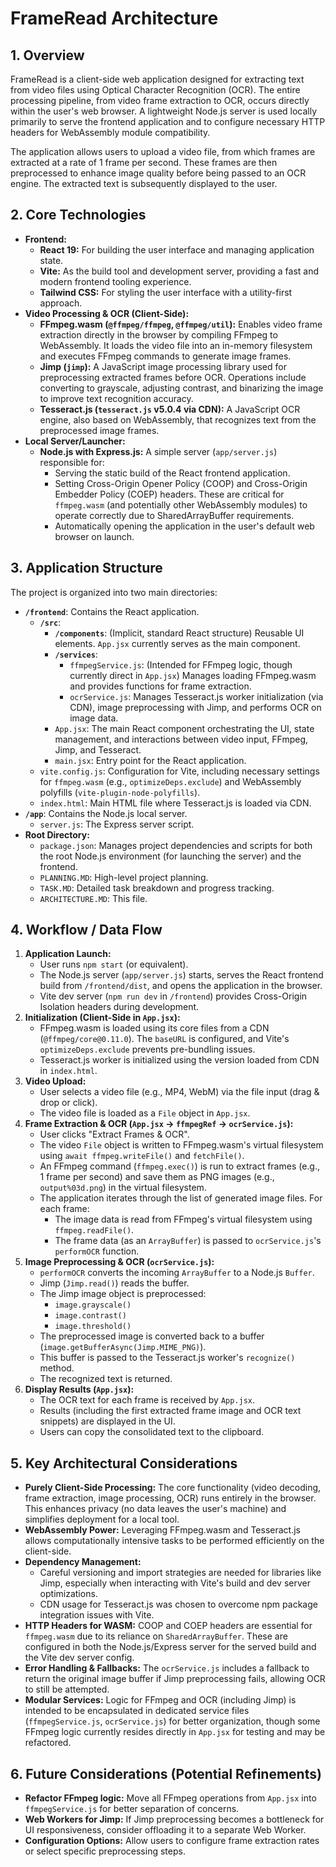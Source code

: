 # FrameRead Architecture

## 1. Overview

FrameRead is a client-side web application designed for extracting text from video files using Optical Character Recognition (OCR). The entire processing pipeline, from video frame extraction to OCR, occurs directly within the user's web browser. A lightweight Node.js server is used locally primarily to serve the frontend application and to configure necessary HTTP headers for WebAssembly module compatibility.

The application allows users to upload a video file, from which frames are extracted at a rate of 1 frame per second. These frames are then preprocessed to enhance image quality before being passed to an OCR engine. The extracted text is subsequently displayed to the user.

## 2. Core Technologies

*   **Frontend:**
    *   **React 19:** For building the user interface and managing application state.
    *   **Vite:** As the build tool and development server, providing a fast and modern frontend tooling experience.
    *   **Tailwind CSS:** For styling the user interface with a utility-first approach.
*   **Video Processing & OCR (Client-Side):**
    *   **FFmpeg.wasm (`@ffmpeg/ffmpeg`, `@ffmpeg/util`):** Enables video frame extraction directly in the browser by compiling FFmpeg to WebAssembly. It loads the video file into an in-memory filesystem and executes FFmpeg commands to generate image frames.
    *   **Jimp (`jimp`):** A JavaScript image processing library used for preprocessing extracted frames before OCR. Operations include converting to grayscale, adjusting contrast, and binarizing the image to improve text recognition accuracy.
    *   **Tesseract.js (`tesseract.js` v5.0.4 via CDN):** A JavaScript OCR engine, also based on WebAssembly, that recognizes text from the preprocessed image frames.
*   **Local Server/Launcher:**
    *   **Node.js with Express.js:** A simple server (`app/server.js`) responsible for:
        *   Serving the static build of the React frontend application.
        *   Setting Cross-Origin Opener Policy (COOP) and Cross-Origin Embedder Policy (COEP) headers. These are critical for `ffmpeg.wasm` (and potentially other WebAssembly modules) to operate correctly due to SharedArrayBuffer requirements.
        *   Automatically opening the application in the user's default web browser on launch.

## 3. Application Structure

The project is organized into two main directories:

*   **`/frontend`**: Contains the React application.
    *   **`/src`**:
        *   **`/components`**: (Implicit, standard React structure) Reusable UI elements. `App.jsx` currently serves as the main component.
        *   **`/services`**:
            *   `ffmpegService.js`: (Intended for FFmpeg logic, though currently direct in `App.jsx`) Manages loading FFmpeg.wasm and provides functions for frame extraction.
            *   `ocrService.js`: Manages Tesseract.js worker initialization (via CDN), image preprocessing with Jimp, and performs OCR on image data.
        *   `App.jsx`: The main React component orchestrating the UI, state management, and interactions between video input, FFmpeg, Jimp, and Tesseract.
        *   `main.jsx`: Entry point for the React application.
    *   `vite.config.js`: Configuration for Vite, including necessary settings for `ffmpeg.wasm` (e.g., `optimizeDeps.exclude`) and WebAssembly polyfills (`vite-plugin-node-polyfills`).
    *   `index.html`: Main HTML file where Tesseract.js is loaded via CDN.
*   **`/app`**: Contains the Node.js local server.
    *   `server.js`: The Express server script.
*   **Root Directory:**
    *   `package.json`: Manages project dependencies and scripts for both the root Node.js environment (for launching the server) and the frontend.
    *   `PLANNING.MD`: High-level project planning.
    *   `TASK.MD`: Detailed task breakdown and progress tracking.
    *   `ARCHITECTURE.MD`: This file.

## 4. Workflow / Data Flow

1.  **Application Launch:**
    *   User runs `npm start` (or equivalent).
    *   The Node.js server (`app/server.js`) starts, serves the React frontend build from `/frontend/dist`, and opens the application in the browser.
    *   Vite dev server (`npm run dev` in `/frontend`) provides Cross-Origin Isolation headers during development.
2.  **Initialization (Client-Side in `App.jsx`):**
    *   FFmpeg.wasm is loaded using its core files from a CDN (`@ffmpeg/core@0.11.0`). The `baseURL` is configured, and Vite's `optimizeDeps.exclude` prevents pre-bundling issues.
    *   Tesseract.js worker is initialized using the version loaded from CDN in `index.html`.
3.  **Video Upload:**
    *   User selects a video file (e.g., MP4, WebM) via the file input (drag & drop or click).
    *   The video file is loaded as a `File` object in `App.jsx`.
4.  **Frame Extraction & OCR (`App.jsx` -> `ffmpegRef` -> `ocrService.js`):**
    *   User clicks "Extract Frames & OCR".
    *   The video `File` object is written to FFmpeg.wasm's virtual filesystem using `await ffmpeg.writeFile()` and `fetchFile()`.
    *   An FFmpeg command (`ffmpeg.exec()`) is run to extract frames (e.g., 1 frame per second) and save them as PNG images (e.g., `output%03d.png`) in the virtual filesystem.
    *   The application iterates through the list of generated image files. For each frame:
        *   The image data is read from FFmpeg's virtual filesystem using `ffmpeg.readFile()`.
        *   The frame data (as an `ArrayBuffer`) is passed to `ocrService.js`'s `performOCR` function.
5.  **Image Preprocessing & OCR (`ocrService.js`):**
    *   `performOCR` converts the incoming `ArrayBuffer` to a Node.js `Buffer`.
    *   Jimp (`Jimp.read()`) reads the buffer.
    *   The Jimp image object is preprocessed:
        *   `image.grayscale()`
        *   `image.contrast()`
        *   `image.threshold()`
    *   The preprocessed image is converted back to a buffer (`image.getBufferAsync(Jimp.MIME_PNG)`).
    *   This buffer is passed to the Tesseract.js worker's `recognize()` method.
    *   The recognized text is returned.
6.  **Display Results (`App.jsx`):**
    *   The OCR text for each frame is received by `App.jsx`.
    *   Results (including the first extracted frame image and OCR text snippets) are displayed in the UI.
    *   Users can copy the consolidated text to the clipboard.

## 5. Key Architectural Considerations

*   **Purely Client-Side Processing:** The core functionality (video decoding, frame extraction, image processing, OCR) runs entirely in the browser. This enhances privacy (no data leaves the user's machine) and simplifies deployment for a local tool.
*   **WebAssembly Power:** Leveraging FFmpeg.wasm and Tesseract.js allows computationally intensive tasks to be performed efficiently on the client-side.
*   **Dependency Management:**
    *   Careful versioning and import strategies are needed for libraries like Jimp, especially when interacting with Vite's build and dev server optimizations.
    *   CDN usage for Tesseract.js was chosen to overcome npm package integration issues with Vite.
*   **HTTP Headers for WASM:** COOP and COEP headers are essential for `ffmpeg.wasm` due to its reliance on `SharedArrayBuffer`. These are configured in both the Node.js/Express server for the served build and the Vite dev server config.
*   **Error Handling & Fallbacks:** The `ocrService.js` includes a fallback to return the original image buffer if Jimp preprocessing fails, allowing OCR to still be attempted.
*   **Modular Services:** Logic for FFmpeg and OCR (including Jimp) is intended to be encapsulated in dedicated service files (`ffmpegService.js`, `ocrService.js`) for better organization, though some FFmpeg logic currently resides directly in `App.jsx` for testing and may be refactored.

## 6. Future Considerations (Potential Refinements)

*   **Refactor FFmpeg logic:** Move all FFmpeg operations from `App.jsx` into `ffmpegService.js` for better separation of concerns.
*   **Web Workers for Jimp:** If Jimp preprocessing becomes a bottleneck for UI responsiveness, consider offloading it to a separate Web Worker.
*   **Configuration Options:** Allow users to configure frame extraction rates or select specific preprocessing steps. 
